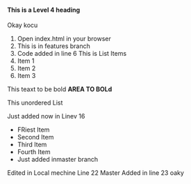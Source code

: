 #### This is a Level 4 heading
Okay kocu

1. Open index.html in your browser
2. This is in features branch
3. Code added in line 6
This is List Items
1. Item 1
2. Item 2
3. Item 3

This teaxt to be bold **AREA TO BOLd**

This unordered List

Just added now in Linev 16
- FRiest Item
- Second Item
- Third Item
- Fourth Item
- Just added inmaster branch

Edited in Local mechine Line 22 Master
Added in line 23 oaky